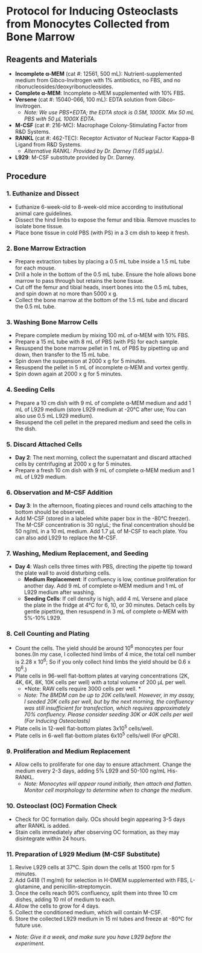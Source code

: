 # Protocol for Inducing Osteoclasts from Monocytes Collected from Bone Marrow

## Reagents and Materials
- **Incomplete α-MEM** (cat #: 12561, 500 mL): Nutrient-supplemented medium from Gibco-Invitrogen with 1% antibiotics, no FBS, and no ribonucleosides/deoxyribonucleosides.
- **Complete α-MEM**: Incomplete α-MEM supplemented with 10% FBS.
- **Versene** (cat #: 15040-066, 100 mL): EDTA solution from Gibco-Invitrogen.
  - *Note: We use PBS+EDTA; the EDTA stock is 0.5M, 1000X. Mix 50 mL PBS with 50 µL 1000X EDTA*.
- **M-CSF** (cat #: 216-MC): Macrophage Colony-Stimulating Factor from R&D Systems.
- **RANKL** (cat #: 462-TEC): Receptor Activator of Nuclear Factor Kappa-B Ligand from R&D Systems.
  - *Alternative RANKL: Provided by Dr. Darney (1.65 µg/µL)*.
- **L929**: M-CSF substitute provided by Dr. Darney.

## Procedure

### 1. Euthanize and Dissect
- Euthanize 6-week-old to 8-week-old mice according to institutional animal care guidelines.
- Dissect the hind limbs to expose the femur and tibia. Remove muscles to isolate bone tissue.
- Place bone tissue in cold PBS (with PS) in a 3 cm dish to keep it fresh.

### 2. Bone Marrow Extraction
- Prepare extraction tubes by placing a 0.5 mL tube inside a 1.5 mL tube for each mouse.
- Drill a hole in the bottom of the 0.5 mL tube. Ensure the hole allows bone marrow to pass through but retains the bone tissue.
- Cut off the femur and tibial heads, insert bones into the 0.5 mL tubes, and spin down at no more than 5000 x g.
- Collect the bone marrow at the bottom of the 1.5 mL tube and discard the 0.5 mL tube.

### 3. Washing Bone Marrow Cells
- Prepare complete medium by mixing 100 mL of α-MEM with 10% FBS.
- Prepare a 15 mL tube with 8 mL of PBS (with PS) for each sample.
- Resuspend the bone marrow pellet in 1 mL of PBS by pipetting up and down, then transfer to the 15 mL tube.
- Spin down the suspension at 2000 x g for 5 minutes.
- Resuspend the pellet in 5 mL of incomplete α-MEM and vortex gently.
- Spin down again at 2000 x g for 5 minutes.

### 4. Seeding Cells
- Prepare a 10 cm dish with 9 mL of complete α-MEM medium and add 1 mL of L929 medium (store L929 medium at -20°C after use; You can also use 0.5 mL L929 medium).
- Resuspend the cell pellet in the prepared medium and seed the cells in the dish.

### 5. Discard Attached Cells
- **Day 2**: The next morning, collect the supernatant and discard attached cells by centrifuging at 2000 x g for 5 minutes.
- Prepare a fresh 10 cm dish with 9 mL of complete α-MEM medium and 1 mL of L929 medium.

### 6. Observation and M-CSF Addition
- **Day 3**: In the afternoon, floating pieces and round cells attaching to the bottom should be observed.
- Add M-CSF (stored in a labeled white paper box in the -80°C freezer). The M-CSF concentration is 30 ng/µL; the final concentration should be 50 ng/mL in a 10 mL medium. Add 1.7 µL of M-CSF to each plate. You can also add L929 to replace the M-CSF.

### 7. Washing, Medium Replacement, and Seeding
- **Day 4**: Wash cells three times with PBS, directing the pipette tip toward the plate wall to avoid disturbing cells.
  - **Medium Replacement**: If confluency is low, continue proliferation for another day. Add 9 mL of complete α-MEM medium and 1 mL of L929 medium after washing.
  - **Seeding Cells**: If cell density is high, add 4 mL Versene and place the plate in the fridge at 4°C for 6, 10, or 30 minutes. Detach cells by gentle pipetting, then resuspend in 3 mL of complete α-MEM with 5%-10% L929.

### 8. Cell Counting and Plating
- Count the cells. The yield should be around 10<sup>6</sup> monocytes per four bones.(In my case, I collected hind limbs of 4 mice, the total cell number is 2.28 x 10<sup>6</sup>; So if you only collect hind limbs the yield should be 0.6 x 10<sup>6</sup>.)
- Plate cells in 96-well flat-bottom plates at varying concentrations (2K, 4K, 6K, 8K, 10K cells per well) with a total volume of 200 µL per well.
  - *Note: RAW cells require 3000 cells per well. *
  - *Note: The BMDM can be up to 20K cells/well. However, in my assay, I seeded 20K cells per well, but by the next morning, the confluency was still insufficient for transfection, which requires approximately 70% confluency. Please consider seeding 30K or 40K cells per well (For Inducing Osteoclasts)*
- Plate cells in 12-well flat-bottom plates 3x10<sup>5</sup> cells/well.
- Plate cells in 6-well flat-bottom plates 6x10<sup>5</sup> cells/well (For qPCR).

### 9. Proliferation and Medium Replacement
- Allow cells to proliferate for one day to ensure attachment. Change the medium every 2-3 days, adding 5% L929 and 50-100 ng/mL His-RANKL.
  - *Note: Monocytes will appear round initially, then attach and flatten. Monitor cell morphology to determine when to change the medium*.

### 10. Osteoclast (OC) Formation Check
- Check for OC formation daily. OCs should begin appearing 3-5 days after RANKL is added.
- Stain cells immediately after observing OC formation, as they may disintegrate within 24 hours.


### 11. Preparation of L929 Medium (M-CSF Substitute)

1. Revive L929 cells at 37°C. Spin down the cells at 1500 rpm for 5 minutes.
2. Add G418 (1 mg/ml) for selection in H-DMEM supplemented with FBS, L-glutamine, and penicillin-streptomycin.
3. Once the cells reach 90% confluency, split them into three 10 cm dishes, adding 10 ml of medium to each.
4. Allow the cells to grow for 4 days.
5. Collect the conditioned medium, which will contain M-CSF.
6. Store the collected L929 medium in 15 ml tubes and freeze at -80°C for future use.

  - *Note: Give it a week, and make sure you have L929 before the experiment.*

